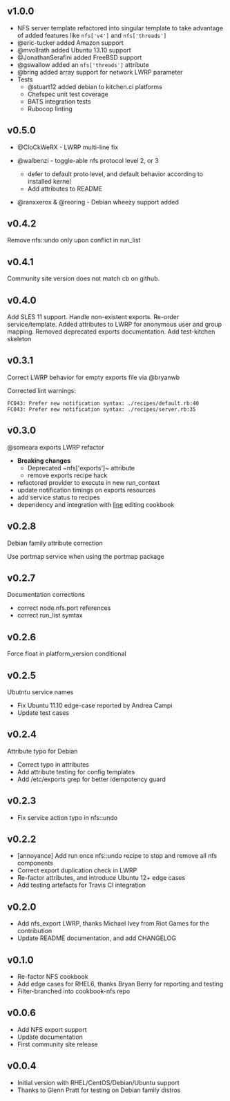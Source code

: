 v1.0.0
------

* NFS server template refactored into singular template to take advantage
  of added features like `nfs['v4']` and `nfs['threads']`
* @eric-tucker added Amazon support
* @mvollrath added Ubuntu 13.10 support
* @JonathanSerafini added FreeBSD support
* @gswallow added an `nfs['threads']` attribute
* @bring added array support for network LWRP parameter
* Tests
  - @stuart12 added debian to kitchen.ci platforms
  - Chefspec unit test coverage
  - BATS integration  tests
  - Rubocop linting

v0.5.0
------

* @CloCkWeRX - LWRP multi-line fix
* @walbenzi - toggle-able nfs protocol level 2, or 3
  - defer to default proto level, and default behavior according to installed kernel
  - Add attributes to README

* @ranxxerox & @reoring - Debian wheezy support added

v0.4.2
------

Remove nfs::undo only upon conflict in run_list

v0.4.1
------

Community site version does not match cb on github.

v0.4.0
------

Add SLES 11 support.
Handle non-existent exports.
Re-order service/template.
Added attributes to LWRP for anonymous user and group mapping.
Removed deprecated exports documentation.
Add test-kitchen skeleton

v0.3.1
------

Correct LWRP behavior for empty exports file via @bryanwb

Corrected lint warnings:

    FC043: Prefer new notification syntax: ./recipes/default.rb:40
    FC043: Prefer new notification syntax: ./recipes/server.rb:35

v0.3.0
------

@someara exports LWRP refactor

* **Breaking changes**
  - Deprecated ~nfs['exports']~ attribute
  - remove exports recipe hack
* refactored provider to execute in new run_context
* update notification timings on exports resources
* add service status to recipes
* dependency and integration with [line](http://ckbk.it/line) editing
  cookbook

v0.2.8
------

Debian family attribute correction

Use portmap service when using the portmap package

v0.2.7
------

Documentation corrections
* correct node.nfs.port references
* correct run_list symtax

v0.2.6
------

Force float in platform_version conditional

v0.2.5
------

Ubutntu service names

* Fix Ubuntu 11.10 edge-case reported by Andrea Campi
* Update test cases

v0.2.4
------

Attribute typo for Debian

* Correct typo in attributes
* Add attribute testing for config templates
* Add /etc/exports grep for better idempotency guard

v0.2.3
------

* Fix service action typo in nfs::undo

v0.2.2
------

* [annoyance] Add run once nfs::undo recipe to stop and remove all nfs components
* Correct export duplication check in LWRP
* Re-factor attributes, and introduce Ubuntu 12+ edge cases
* Add testing artefacts for Travis CI integration

v0.2.0
------

* Add nfs_export LWRP, thanks Michael Ivey from Riot Games for the contribution
* Update README documentation, and add CHANGELOG

v0.1.0
------

* Re-factor NFS cookbook
* Add edge cases for RHEL6, thanks Bryan Berry for reporting and testing
* Filter-branched into cookbook-nfs repo

v0.0.6
------

* Add NFS export support
* Update documentation
* First community site release

v0.0.4
------

* Initial version with RHEL/CentOS/Debian/Ubuntu support
* Thanks to Glenn Pratt for testing on Debian family distros
